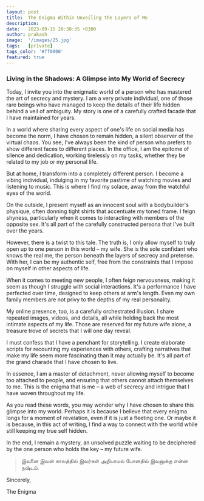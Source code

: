 ```yaml
---
layout: post
title:  The Enigma Within Unveiling the Layers of Me
description:
date:   2023-09-15 20:30:35 +0300
author: prakash
image:  '/images/25.jpg'
tags:   [private]
tags_color: '#ff0000'
featured: true
---
```


### Living in the Shadows: A Glimpse into My World of Secrecy

Today, I invite you into the enigmatic world of a person who has mastered the art of secrecy and mystery. I am a very private individual, one of those rare 
beings who have managed to keep the details of their life hidden behind a veil of ambiguity. My story is one of a carefully crafted facade that I have 
maintained for years.

In a world where sharing every aspect of one's life on social media has become the norm, I have chosen to remain hidden, a silent observer of the virtual 
chaos. You see, I've always been the kind of person who prefers to show different faces to different places. In the office, I am the epitome of silence and 
dedication, working tirelessly on my tasks, whether they be related to my job or my personal life.

But at home, I transform into a completely different person. I become a vibing individual, indulging in my favorite pastime of watching movies and listening 
to music. This is where I find my solace, away from the watchful eyes of the world.

On the outside, I present myself as an innocent soul with a bodybuilder's physique, often donning tight shirts that accentuate my toned frame. I feign 
shyness, particularly when it comes to interacting with members of the opposite sex. It's all part of the carefully constructed persona that I've built over 
the years.

However, there is a twist to this tale. The truth is, I only allow myself to truly open up to one person in this world – my wife. She is the sole confidant 
who knows the real me, the person beneath the layers of secrecy and pretense. With her, I can be my authentic self, free from the constraints that I impose 
on myself in other aspects of life.

When it comes to meeting new people, I often feign nervousness, making it seem as though I struggle with social interactions. It's a performance I have 
perfected over time, designed to keep others at arm's length. Even my own family members are not privy to the depths of my real personality.

My online presence, too, is a carefully orchestrated illusion. I share repeated images, videos, and details, all while holding back the most intimate 
aspects of my life. Those are reserved for my future wife alone, a treasure trove of secrets that I will one day reveal.

I must confess that I have a penchant for storytelling. I create elaborate scripts for recounting my experiences with others, crafting narratives that make 
my life seem more fascinating than it may actually be. It's all part of the grand charade that I have chosen to live.

In essence, I am a master of detachment, never allowing myself to become too attached to people, and ensuring that others cannot attach themselves to me. 
This is the enigma that is me – a web of secrecy and intrigue that I have woven throughout my life.

As you read these words, you may wonder why I have chosen to share this glimpse into my world. Perhaps it is because I believe that every enigma longs for a 
moment of revelation, even if it is just a fleeting one. Or maybe it is because, in this act of writing, I find a way to connect with the world while still 
keeping my true self hidden.

In the end, I remain a mystery, an unsolved puzzle waiting to be deciphered by the one person who holds the key – my future wife.

> இவனை இவன் காலத்தில் இவர்கள் அறியாமல் போனதில் இவனுக்கு என்ன நஷ்டம்.

Sincerely,

The Enigma

